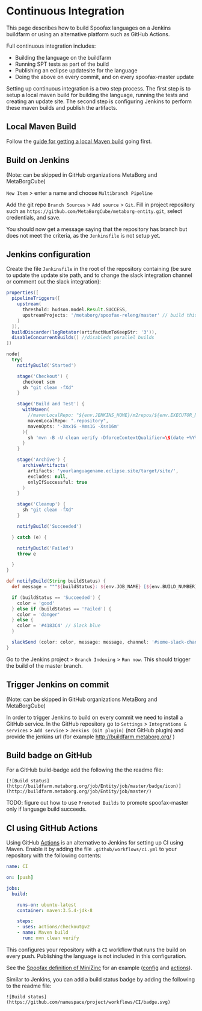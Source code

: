 # Continuous Integration

This page describes how to build Spoofax languages on a Jenkins buildfarm or using an alternative platform such as GitHub Actions.

Full continuous integration includes:

* Building the language on the buildfarm
* Running SPT tests as part of the build
* Publishing an eclipse updatesite for the language
* Doing the above on every commit, and on every spoofax-master update

Setting up continuous integration is a two step process.
The first step is to setup a local maven build for building the language, running the tests and creating an update site.
The second step is configuring Jenkins to perform these maven builds and publish the artifacts.

## Local Maven Build

Follow the [guide for getting a local Maven build](maven.md) going first.

## Build on Jenkins
(Note: can be skipped in GitHub organizations MetaBorg and MetaBorgCube)

`New Item` > enter a name and choose `Multibranch Pipeline`

Add the git repo `Branch Sources` > `Add source` > `Git`. Fill in project repository such as `https://github.com/MetaBorgCube/metaborg-entity.git`, select credentials, and save.

You should now get a message saying that the repository has branch but does not meet the criteria, as the `Jenkinsfile` is not setup yet.

## Jenkins configuration

Create the file `Jenkinsfile` in the root of the repository containing (be sure to update the update site path, and to change the slack integration channel or comment out the slack integration):

```groovy
properties([
  pipelineTriggers([
    upstream(
      threshold: hudson.model.Result.SUCCESS,
      upstreamProjects: '/metaborg/spoofax-releng/master' // build this project after Spoofax-master is built
    )
  ]),
  buildDiscarder(logRotator(artifactNumToKeepStr: '3')),
  disableConcurrentBuilds() //disableds parallel builds
])

node{
  try{
    notifyBuild('Started')

    stage('Checkout') {
      checkout scm
      sh "git clean -fXd"
    }

    stage('Build and Test') {
      withMaven(
        //mavenLocalRepo: "${env.JENKINS_HOME}/m2repos/${env.EXECUTOR_NUMBER}", //http://yellowgrass.org/issue/SpoofaxWithCore/173
        mavenLocalRepo: ".repository",
        mavenOpts: '-Xmx1G -Xms1G -Xss16m'
      ){
        sh 'mvn -B -U clean verify -DforceContextQualifier=\$(date +%Y%m%d%H%M)'
      }
    }

    stage('Archive') {
      archiveArtifacts(
        artifacts: 'yourlanguagename.eclipse.site/target/site/',
        excludes: null,
        onlyIfSuccessful: true
      )
    }

    stage('Cleanup') {
      sh "git clean -fXd"
    }

    notifyBuild('Succeeded')

  } catch (e) {

    notifyBuild('Failed')
    throw e

  }
}

def notifyBuild(String buildStatus) {
  def message = """${buildStatus}: ${env.JOB_NAME} [${env.BUILD_NUMBER}] ${env.BUILD_URL}"""

  if (buildStatus == 'Succeeded') {
    color = 'good'
  } else if (buildStatus == 'Failed') {
    color = 'danger'
  } else {
    color = '#4183C4' // Slack blue
  }

  slackSend (color: color, message: message, channel: '#some-slack-channel')
}
```

Go to the Jenkins project > `Branch Indexing` > `Run now`. This should trigger the build of the master branch.

## Trigger Jenkins on commit
(Note: can be skipped in GitHub organizations MetaBorg and MetaBorgCube)

In order to trigger Jenkins to build on every commit we need to install a GitHub service.
In the GitHub repository go to `Settings` > `Integrations & services` > `Add service` > `Jenkins (Git plugin)` (not GitHub plugin) and provide the jenkins url (for example http://buildfarm.metaborg.org/ )

## Build badge on GitHub
For a GitHub build-badge add the following the the readme file:

```
[![Build status](http://buildfarm.metaborg.org/job/Entity/job/master/badge/icon)](http://buildfarm.metaborg.org/job/Entity/job/master/)
```

TODO: figure out how to use `Promoted Builds` to promote spoofax-master only if language build succeeds.

## CI using GitHub Actions

Using GitHub [Actions](https://github.com/features/actions) is an alternative to Jenkins for setting up CI using Maven.
Enable it by adding the file `.github/workflows/ci.yml` to your repository with the following contents:

```yaml
name: CI

on: [push]

jobs:
  build:

    runs-on: ubuntu-latest
    container: maven:3.5.4-jdk-8

    steps:
    - uses: actions/checkout@v2
    - name: Maven build
      run: mvn clean verify
```

This configures your repository with a `CI` workflow that runs the build on every push.
Publishing the language is not included in this configuration.

See the [Spoofax definition of MiniZinc](https://github.com/MetaBorgCube/metaborg-minizinc) for an example ([config](https://github.com/MetaBorgCube/metaborg-minizinc/blob/master/.github/workflows/ci.yml) and [actions](https://github.com/MetaBorgCube/metaborg-minizinc/actions)).

Similar to Jenkins, you can add a build status badge by adding the following to the readme file:

```
![Build status](https://github.com/namespace/project/workflows/CI/badge.svg)
```
